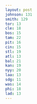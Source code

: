 ```yaml
---
layout: post
johnson: 131
smith: 129
tor: 13
cle: 18
bos: 15
tam: 22
pit: 16
cin: 15
stl: 19
atl: 13
bal: 21
kan: 19
nyy: 20
laa: 13
sdg: 11
was: 14
phi: 18
lad: 13
---
```

